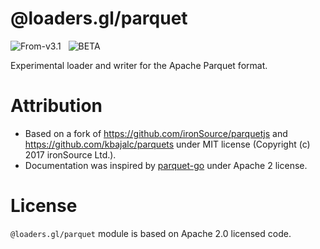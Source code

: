 # @loaders.gl/parquet

<p class="badges">
  <img src="https://img.shields.io/badge/From-v3.1-blue.svg?style=flat-square" alt="From-v3.1" />
  &nbsp;
	<img src="https://img.shields.io/badge/-BETA-teal.svg" alt="BETA" />
</p>

Experimental loader and writer for the Apache Parquet format.

# Attribution

- Based on a fork of https://github.com/ironSource/parquetjs and  https://github.com/kbajalc/parquets under MIT license (Copyright (c) 2017 ironSource Ltd.).
- Documentation was inspired by [parquet-go](https://github.com/xitongsys/parquet-go/blob/master/LICENSE) under Apache 2 license.

# License

`@loaders.gl/parquet` module is based on Apache 2.0 licensed code.
